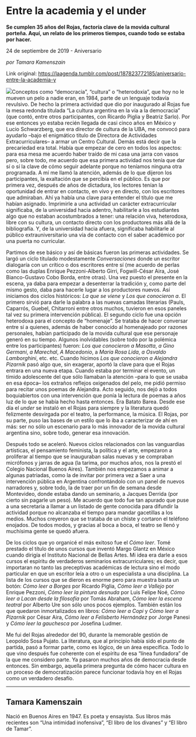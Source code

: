 # Entre la academia y el under

**Se cumplen 35 años del Rojas, factoría clave de la movida cultural porteña. Aquí, un relato de los primeros tiempos, cuando todo se estaba por hacer.**

24 de septiembre de 2019 - Aniversario

_por Tamara Kamenszain_

Link original: https://laagenda.tumblr.com/post/187823772185/aniversario-entre-la-academia-y

![](https://64.media.tumblr.com/ea9893c4bacbc1d36999dfa267771361/c7012810c1330166-f9/s500x750/a0a48d747d6c91f3595ac8d07eedb75b78d321d8.jpg)Conceptos como “democracia”, “cultura” o “heterodoxia”,
que hoy no le mueven un pelo a nadie eran, en 1984, parte de un
lenguaje todavía revulsivo. De hecho la primera actividad que dio
por inaugurado al Rojas fue la mesa redonda titulada “La cultura
argentina en la vía a la democracia” (que contó, entre otros
participantes, con Ricardo Piglia y Beatriz Sarlo). Por ese entonces
yo estaba recién llegada de casi cinco años en México y Lucio
Schwarzberg, que era director de cultura de la UBA, me convocó para
ayudarlo –bajo el enigmático titulo de Directora de Actividades
Extracurriculares– a armar un Centro Cultural. Demás está decir
que la precariedad era total. Había que empezar de cero en todos los
aspectos: para esa mesa me acuerdo haber traído de mi casa una jarra
con vasos pero, sobre todo, me acuerdo que esa primera actividad nos
tenía que dar sí o sí la clave de cómo seguir adelante porque no
teníamos ninguna otra programada. A mí me llamó la atención,
además de lo que dijeron los participantes, la exaltación que se
percibía en el público. Es que por primera vez, después de años
de dictadura, los lectores tenían la oportunidad de entrar en
contacto, en vivo y en directo, con los escritores que admiraban. 
Ahí ya había una clave para entender el título que me habían
asignado. Imprimirle a una actividad un carácter extracurricular
significaba, de la universidad hacia adentro, habilitarle a los
estudiantes algo que no estaban acostumbrados a tener: una relación
viva, heterodoxa, libre con su cultura, un contacto directo con los
productores más allá de la bibliografía. Y, de la universidad
hacia afuera, significaba habilitarle al público extrauniversitario
una vía de contacto con el saber académico por una puerta no
curricular.

Partimos de ese básico y así de básicas fueron las primeras
actividades. Se largó un ciclo titulado modestamente *Conversaciones*
donde un escritor dialogaría con un crítico o dos escritores entre
sí (me acuerdo de perlas como las duplas Enrique Pezzoni-Alberto
Girri, Fogwill-César Aira, José Bianco-Gustavo Cobo Borda, entre
otras). Una vez puesto el presente en la escena, ya daba para empezar
a desenterrar la tradición y, como parte del mismo gesto, daba para
hacerle lugar a los productores nuevos. Así iniciamos dos ciclos
históricos: *La que* *se viene* y *Los que conocieron a*.
El primero sirvió para darle la palabra a las nuevas camadas
literarias (Pauls, Caparrós, Guebel, Chitarroni entre otros muchos,
tuvieron en esos paneles tal vez su primera intervención pública). El segundo ciclo fue una opción heterodoxa para el concepto de
“homenaje”. Se trataba de hacer conversar entre sí a quienes,
además de haber conocido al homenajeado por razones personales,
habían participado de la movida cultural que ese personaje generó
en su tiempo. Algunos inolvidables (sobre todo por la polémica entre
los participantes) fueron: *Los que conocieron a Masotta*, *a
Gino Germani*, *a Marechal*, *A Macedonio*, a *María
Rosa Lida*, *a Osvaldo Lamborghini*, etc. etc. Cuando hicimos
*Los que conocieron a Alejandra* *Pizarnik* pasó algo que,
sin exagerar, aportó la clave para que el Rojas entrara en una nueva
etapa. Cuando estaba por terminar el evento, un tímido adolescente
del que sólo llamaban la atención –para lo que se usaba en esa
época– los extraños reflejos oxigenados del pelo, me pidió permiso
para recitar unos poemas de Alejandra. Acto seguido, nos dejó a
todos boquiabiertos con una intervención que ponía la lectura de
poemas a años luz de lo que se había hecho hasta entonces. Era
Batato Barea. Desde ese día el *under* se instaló en el Rojas
para siempre y la literatura quedó felizmente desvirgada por el
teatro, la performance, la música. El Rojas, por su parte,  puso las
bases de un estilo que lo iba a caracterizar de ahí en más: ser no
sólo un escenario para lo más innovador de la movida cultural
argentina sino, sobre todo, generar esa innovación.

Después
todo se aceleró. Nuevos ciclos relacionados con las vanguardias
artísticas, el pensamiento feminista, la política y el arte,
empezaron a proliferar al tiempo que se inauguraban salas nuevas y se
compraban micrófonos y jarras de agua (la tarima, por muchos años,
nos la prestó el Colegio Nacional Buenos Aires). También nos
empezamos a animar a algunas patriadas, como la de invitar por
primera vez a Saer a una intervención pública en Argentina confrontándolo con un panel de nuevos narradores y, sobre todo, la
de traer por un fin de semana desde Montevideo, donde estaba dando un
seminario, a Jacques Derrida (por cierto sin pagarle un peso). Me
acuerdo que todo fue tan apurado que puse a una secretaria a llamar a
un listado de gente conocida para difundir la actividad porque no
alcanzaba el tiempo para mandar gacetillas a los medios. Muchos
creyeron que se trataba de un chiste y cortaron el teléfono
enojados. De todos modos, y gracias al boca a boca, el teatro se
llenó y muchísima gente se quedó afuera.

De los
ciclos que yo organicé el más exitoso fue el *Cómo leer*.
Tomé prestado el título de unos cursos que inventó Margo Glantz
en México cuando dirigía el Instituto Nacional de Bellas Artes. Mi
idea era darle a esos cursos el espíritu de verdaderos seminarios
extracurriculares; es decir, que importaran no tanto las preceptivas
académicas de lectura sino el modo particular en que un escritor
leía a otro o un especialista a una disciplina. La lista de los
cursos que se dieron es enorme pero para muestra basta un botón:
*Cómo leer a Borges* por Ricardo Piglia, *Cómo leer a
Vallejo* por Enrique Pezzoni, *Cómo leer la pintura desnuda*
por Luis Felipe Noé, *Cómo leer a Lacan desde la filosofía*
por Tomás Abraham, *Cómo leer la* *escena teatral* por
Alberto Ure son sólo unos pocos ejemplos. También están los que
quedaron inmortalizados en libros: *Cómo leer a Copi* y *Cómo
leer a Pizarnik*  por César Aira, *Cómo leer a Felisberto
Hernández* por Jorge Panesi y *Cómo leer la gauchesca* por
Josefina Ludmer.

Me fui
del Rojas alrededor del 90, durante la memorable gestión de Leopoldo
Sosa Pujato. La literatura, que al principio había sido el punto de
partida, pasó a formar parte, como es lógico, de un área
específica. Todo lo que vino después fue coherente con el espíritu
de esa “línea fundadora” de la que me considero parte. Ya
pasaron muchos años de democracia desde entonces. Sin embargo,
aquella primera pregunta de cómo hacer cultura en un proceso de
democratización parece funcionar todavía hoy en el Rojas como un
verdadero desafío.



---

 Tamara Kamenszain
------------------

 Nació en Buenos Aires en 1947. Es poeta y ensayista. Sus libros más recientes son “Una intimidad inofensiva”, “El libro de los divanes” y “El libro de Tamar”.

